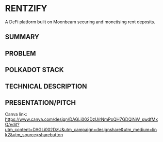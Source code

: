 # RENTZIFY
A DeFi platform built on Moonbeam securing and monetising rent deposits. 

## SUMMARY

## PROBLEM

## POLKADOT STACK

## TECHNICAL DESCRIPTION

## PRESENTATION/PITCH
Canva link: https://www.canva.com/design/DAGLi002DzU/rNmPoQH7GDQlNW_swdfMxQ/edit?utm_content=DAGLi002DzU&utm_campaign=designshare&utm_medium=link2&utm_source=sharebutton

